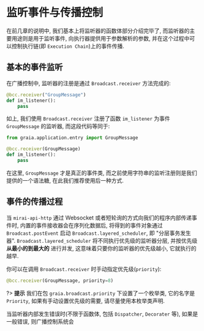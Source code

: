 # 监听事件与传播控制

在前几章的说明中, 我们基本上将监听器的函数体部分介绍完毕了,
而监听器的主要用途则是用于监听事件, 向执行器提供用于参数解析的参数,
并在这个过程中可以控制执行链(即 `Execution Chain`)上的事件传播.

## 基本的事件监听
在广播控制中, 监听器的注册是通过 `Broadcast.receiver` 方法完成的:

``` python
@bcc.receiver("GroupMessage")
def im_listener():
    pass
```

如上, 我们使用 `Broadcast.receiver` 注册了函数 `im_listener` 为事件 `GroupMessage` 的监听器,
而这段代码等同于:

``` python
from graia.application.entry import GroupMessage

@bcc.receiver(GroupMessage)
def im_listener():
    pass
```

在这里, `GroupMessage` 才是真正的事件类, 而之前使用字符串的监听注册则是我们提供的一个语法糖,
在此我们推荐使用后一种方式.

## 事件的传播过程

当 `mirai-api-http` 通过 Websocket 或者短轮询的方式向我们的程序内部传递事件时,
内置的事件接收器会在序列化数据后, 将得到的事件对象通过 `Broadcast.postEvent` 启动 `Broadcast.layered_scheduler`,
即 "分层事务发生器". `Broadcast.layered_scheduler` 将不同执行优先级的监听器分层,
并按优先级 **从最小的到最大的** 进行并发, 这意味着只要你的监听器的优先级越小, 它就执行的越早.

你可以在调用 `Broadcast.receiver` 时手动指定优先级(`priority`):

``` python
@bcc.receiver(GroupMessage, priority=8)
```

?> **提示** 我们在包 `graia.broadcast.priority` 下设置了一个枚举类,
它的名字是 `Priority`, 如果有手动设置优先级的需要, 请尽量使用本枚举类声明.

当监听器内部发生错误时(不限于函数体, 包括 `Dispatcher`, `Decorater` 等),
如果是一般错误, 则广播控制系统会